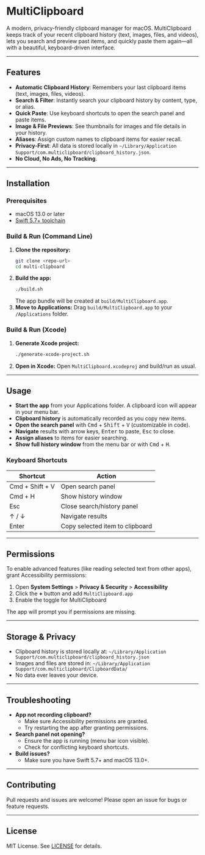 # MultiClipboard

A modern, privacy-friendly clipboard manager for macOS. MultiClipboard keeps track of your recent clipboard history (text, images, files, and videos), lets you search and preview past items, and quickly paste them again—all with a beautiful, keyboard-driven interface.

---

## Features

- **Automatic Clipboard History**: Remembers your last clipboard items (text, images, files, videos).
- **Search & Filter**: Instantly search your clipboard history by content, type, or alias.
- **Quick Paste**: Use keyboard shortcuts to open the search panel and paste items.
- **Image & File Previews**: See thumbnails for images and file details in your history.
- **Aliases**: Assign custom names to clipboard items for easier recall.
- **Privacy-First**: All data is stored locally in `~/Library/Application Support/com.multiclipboard/clipboard_history.json`.
- **No Cloud, No Ads, No Tracking**.

---

## Installation

### Prerequisites
- macOS 13.0 or later
- [Swift 5.7+ toolchain](https://swift.org/download/)

### Build & Run (Command Line)

1. **Clone the repository:**
   ```sh
   git clone <repo-url>
   cd multi-clipboard
   ```
2. **Build the app:**
   ```sh
   ./build.sh
   ```
   The app bundle will be created at `build/MultiClipboard.app`.
3. **Move to Applications:**
   Drag `build/MultiClipboard.app` to your `/Applications` folder.

### Build & Run (Xcode)

1. **Generate Xcode project:**
   ```sh
   ./generate-xcode-project.sh
   ```
2. **Open in Xcode:**
   Open `MultiClipboard.xcodeproj` and build/run as usual.

---

## Usage

- **Start the app** from your Applications folder. A clipboard icon will appear in your menu bar.
- **Clipboard history** is automatically recorded as you copy new items.
- **Open the search panel** with <kbd>Cmd</kbd> + <kbd>Shift</kbd> + <kbd>V</kbd> (customizable in code).
- **Navigate** results with arrow keys, <kbd>Enter</kbd> to paste, <kbd>Esc</kbd> to close.
- **Assign aliases** to items for easier searching.
- **Show full history window** from the menu bar or with <kbd>Cmd</kbd> + <kbd>H</kbd>.

### Keyboard Shortcuts

| Shortcut                | Action                        |
|-------------------------|-------------------------------|
| Cmd + Shift + V         | Open search panel             |
| Cmd + H                 | Show history window           |
| Esc                     | Close search/history panel    |
| ↑ / ↓                   | Navigate results              |
| Enter                   | Copy selected item to clipboard |

---

## Permissions

To enable advanced features (like reading selected text from other apps), grant Accessibility permissions:

1. Open **System Settings** > **Privacy & Security** > **Accessibility**
2. Click the **+** button and add `MultiClipboard.app`
3. Enable the toggle for MultiClipboard

The app will prompt you if permissions are missing.

---

## Storage & Privacy

- Clipboard history is stored locally at:
  `~/Library/Application Support/com.multiclipboard/clipboard_history.json`
- Images and files are stored in:
  `~/Library/Application Support/com.multiclipboard/ClipboardData/`
- No data ever leaves your device.

---

## Troubleshooting

- **App not recording clipboard?**
  - Make sure Accessibility permissions are granted.
  - Try restarting the app after granting permissions.
- **Search panel not opening?**
  - Ensure the app is running (menu bar icon visible).
  - Check for conflicting keyboard shortcuts.
- **Build issues?**
  - Make sure you have Swift 5.7+ and macOS 13.0+.

---

## Contributing

Pull requests and issues are welcome! Please open an issue for bugs or feature requests.

---

## License

MIT License. See [LICENSE](LICENSE) for details. 